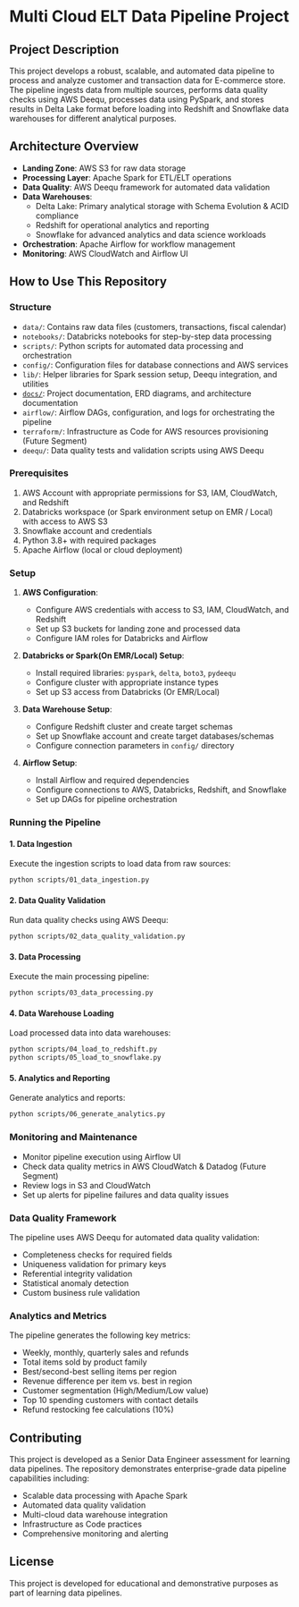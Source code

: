 # Multi Cloud ELT Data Pipeline Project

## Project Description
This project develops a robust, scalable, and automated data pipeline to process and analyze customer and transaction data for E-commerce store. The pipeline ingests data from multiple sources, performs data quality checks using AWS Deequ, processes data using PySpark, and stores results in Delta Lake format before loading into Redshift and Snowflake data warehouses for different analytical purposes.

## Architecture Overview
- **Landing Zone**: AWS S3 for raw data storage
- **Processing Layer**: Apache Spark for ETL/ELT operations
- **Data Quality**: AWS Deequ framework for automated data validation
- **Data Warehouses**:
  - Delta Lake: Primary analytical storage with Schema Evolution & ACID compliance
  - Redshift for operational analytics and reporting
  - Snowflake for advanced analytics and data science workloads
- **Orchestration**: Apache Airflow for workflow management
- **Monitoring**: AWS CloudWatch and Airflow UI

## How to Use This Repository

### Structure
- `data/`: Contains raw data files (customers, transactions, fiscal calendar)
- `notebooks/`: Databricks notebooks for step-by-step data processing
- `scripts/`: Python scripts for automated data processing and orchestration
- `config/`: Configuration files for database connections and AWS services
- `lib/`: Helper libraries for Spark session setup, Deequ integration, and utilities
- [`docs/`](https://github.com/innovacraft/psycho_bunny_pipeline/blob/main/docs/project_documentation.md): Project documentation, ERD diagrams, and architecture documentation
- `airflow/`: Airflow DAGs, configuration, and logs for orchestrating the pipeline
- `terraform/`: Infrastructure as Code for AWS resources provisioning (Future Segment)
- `deequ/`: Data quality tests and validation scripts using AWS Deequ

### Prerequisites
1. AWS Account with appropriate permissions for S3, IAM, CloudWatch, and Redshift
2. Databricks workspace (or Spark environment setup on EMR / Local) with access to AWS S3
3. Snowflake account and credentials
4. Python 3.8+ with required packages
5. Apache Airflow (local or cloud deployment)

### Setup
1. **AWS Configuration**:
   - Configure AWS credentials with access to S3, IAM, CloudWatch, and Redshift
   - Set up S3 buckets for landing zone and processed data
   - Configure IAM roles for Databricks and Airflow

2. **Databricks or Spark(On EMR/Local) Setup**:
   - Install required libraries: `pyspark`, `delta`, `boto3`, `pydeequ`
   - Configure cluster with appropriate instance types
   - Set up S3 access from Databricks (Or EMR/Local)

3. **Data Warehouse Setup**:
   - Configure Redshift cluster and create target schemas
   - Set up Snowflake account and create target databases/schemas
   - Configure connection parameters in `config/` directory

4. **Airflow Setup**:
   - Install Airflow and required dependencies
   - Configure connections to AWS, Databricks, Redshift, and Snowflake
   - Set up DAGs for pipeline orchestration

### Running the Pipeline

#### 1. Data Ingestion
Execute the ingestion scripts to load data from raw sources:
```bash
python scripts/01_data_ingestion.py
```

#### 2. Data Quality Validation
Run data quality checks using AWS Deequ:
```bash
python scripts/02_data_quality_validation.py
```

#### 3. Data Processing
Execute the main processing pipeline:
```bash
python scripts/03_data_processing.py
```

#### 4. Data Warehouse Loading
Load processed data into data warehouses:
```bash
python scripts/04_load_to_redshift.py
python scripts/05_load_to_snowflake.py
```

#### 5. Analytics and Reporting
Generate analytics and reports:
```bash
python scripts/06_generate_analytics.py
```

### Monitoring and Maintenance
- Monitor pipeline execution using Airflow UI
- Check data quality metrics in AWS CloudWatch & Datadog (Future Segment)
- Review logs in S3 and CloudWatch
- Set up alerts for pipeline failures and data quality issues

### Data Quality Framework
The pipeline uses AWS Deequ for automated data quality validation:
- Completeness checks for required fields
- Uniqueness validation for primary keys
- Referential integrity validation
- Statistical anomaly detection
- Custom business rule validation

### Analytics and Metrics
The pipeline generates the following key metrics:
- Weekly, monthly, quarterly sales and refunds
- Total items sold by product family
- Best/second-best selling items per region
- Revenue difference per item vs. best in region
- Customer segmentation (High/Medium/Low value)
- Top 10 spending customers with contact details
- Refund restocking fee calculations (10%)

## Contributing
This project is developed as a Senior Data Engineer assessment for learning data pipelines. The repository demonstrates enterprise-grade data pipeline capabilities including:
- Scalable data processing with Apache Spark
- Automated data quality validation
- Multi-cloud data warehouse integration
- Infrastructure as Code practices
- Comprehensive monitoring and alerting

## License
This project is developed for educational and demonstrative purposes as part of learning data pipelines. 
